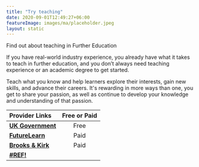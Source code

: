 ```yaml
---
title: "Try teaching"
date: 2020-09-01T12:49:27+06:00
featureImage: images/ma/placeholder.jpeg
layout: static
---
```


Find out about teaching in Further Education

If you have real-world industry experience, you already have what it takes to teach in further education, and you don’t always need teaching experience or an academic degree to get started.

Teach what you know and help learners explore their interests, gain new skills, and advance their careers. It's rewarding in more ways than one, you get to share your passion, as well as continue to develop your knowledge and understanding of that passion.

| Provider Links      | Free or Paid  |  
| :-----------          | :--------------:      |  
| [**UK Government**](https://www.teach-in-further-education.campaign.gov.uk/) | Free | 
| [**FutureLearn**](https://www.futurelearn.com/microcredentials/online-teaching) | Paid | 
| [**Brooks & Kirk**](https://brooksandkirk.co.uk/tips-to-be-a-better-adult-teacher/) | Paid | 
| [**#REF!**](#REF!) |  | 
  

<br/><br/>






